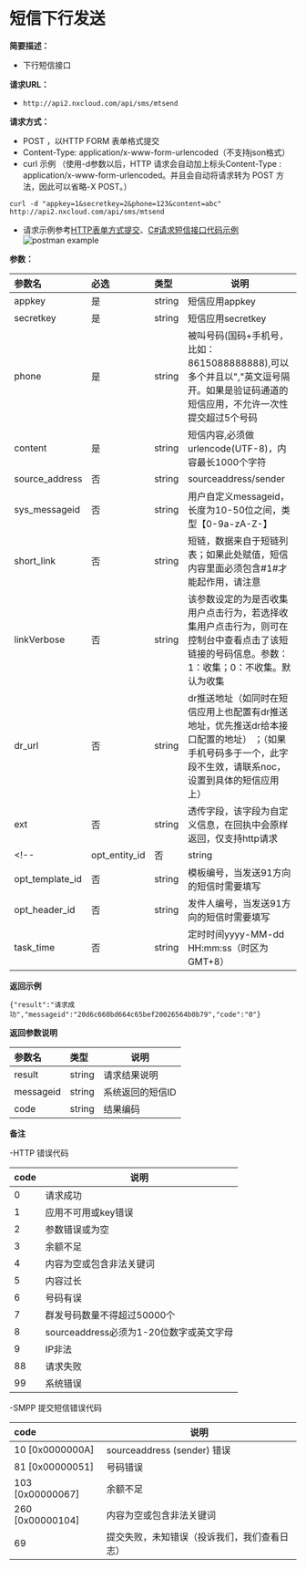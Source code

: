 # 短信下行发送
    
**简要描述：** 

- 下行短信接口

**请求URL：** 
- ` http://api2.nxcloud.com/api/sms/mtsend `
  
**请求方式：**
- POST ，以HTTP FORM 表单格式提交
- Content-Type: application/x-www-form-urlencoded（不支持json格式）
- curl 示例 （使用-d参数以后，HTTP 请求会自动加上标头Content-Type : application/x-www-form-urlencoded。并且会自动将请求转为 POST 方法，因此可以省略-X POST。）
```
curl -d "appkey=1&secretkey=2&phone=123&content=abc" http://api2.nxcloud.com/api/sms/mtsend
```
- 请求示例参考[HTTP表单方式提交](https://github.com/nxtele/http-api-document/wiki/HTTP表单方式提交)、[C#请求短信接口代码示例](https://github.com/nxtele/http-api-document/wiki/C%23-短信发送接入代码示例)
![postman example](https://images.gitee.com/uploads/images/2021/0624/171916_82b515b9_4760078.jpeg "Dingtalk_2021062417\1539.jpg")


**参数：** 

|参数名|必选|类型|说明|
|:----    |:---|:----- |-----   |
|appkey   |是|string |短信应用appkey  |
|secretkey   |是|string |短信应用secretkey  |
|phone   |是|string |被叫号码(国码+手机号，比如：8615088888888),可以多个并且以","英文逗号隔开。如果是验证码通道的短信应用，不允许一次性提交超过5个号码  |
|content   |是|string |短信内容,必须做urlencode(UTF-8)，内容最长1000个字符 |
|source_address   |否|string |sourceaddress/sender  |
|sys_messageid   |否|string |用户自定义messageid，长度为10-50位之间，类型【0-9a-zA-Z-】 |
|short_link   |否|string |短链，数据来自于短链列表；如果此处赋值，短信内容里面必须包含#1#才能起作用，请注意  |
|linkVerbose   |否|string |该参数设定的为是否收集用户点击行为，若选择收集用户点击行为，则可在控制台中查看点击了该短链接的号码信息。参数：1：收集；0：不收集。默认为收集|
|dr_url   |否|string |dr推送地址（如同时在短信应用上也配置有dr推送地址，优先推送dr给本接口配置的地址） ；（如果手机号码多于一个，此字段不生效，请联系noc，设置到具体的短信应用上） |
|ext   |否|string |透传字段，该字段为自定义信息，在回执中会原样返回，仅支持http请求 |
<!--|opt_entity_id   |否|string |实体编号，当发送91方向的短信时需要填写 |
|opt_template_id   |否|string |模板编号，当发送91方向的短信时需要填写 |
|opt_header_id   |否|string |发件人编号，当发送91方向的短信时需要填写 |
|task_time   |否|string |定时时间yyyy-MM-dd HH:mm:ss（时区为GMT+8） |  -->
 **返回示例**

``` 
{"result":"请求成功","messageid":"20d6c660bd664c65bef20026564b0b79","code":"0"}
```

 **返回参数说明** 

|参数名|类型|说明|
|:-----  |:-----|-----|
|result |string   |请求结果说明 |
|messageid |string   |系统返回的短信ID |
|code |string   |结果编码 |

 **备注** 

-HTTP 错误代码

|code|说明|
|:----- |-----|
|0 |请求成功  | 
|1 |应用不可用或key错误   |
|2 |参数错误或为空   |
|3 |余额不足   |
|4 |内容为空或包含非法关键词   |
|5 |内容过长   |
|6 |号码有误   |
|7 |群发号码数量不得超过50000个   |
|8 |sourceaddress必须为1-20位数字或英文字母   |
|9|IP非法   |
|88 |请求失败  |
|99 |系统错误   |

-SMPP 提交短信错误代码

|code|说明|
|:----- |-----|
|10  [0x0000000A] |sourceaddress (sender) 错误 |
|81  [0x00000051]|号码错误  |
|103 [0x00000067]|余额不足|
|260 [0x00000104] |内容为空或包含非法关键词  |
|69 |提交失败，未知错误（投诉我们，我们查看日志）   |